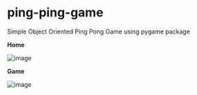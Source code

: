 # ping-ping-game
Simple Object Oriented Ping Pong Game using pygame package

**Home**

![image](https://github.com/ujjwalguptavirtuoso/ping-ping-game/assets/32568913/08e1bbc1-7f36-4a85-8bc6-3c323614299e)

**Game**

![image](https://github.com/ujjwalguptavirtuoso/ping-ping-game/assets/32568913/81987f14-52a4-4210-afed-dd97bc8c4e45)
